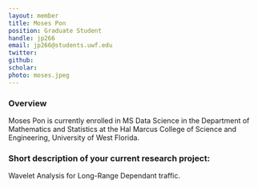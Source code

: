 ```yaml
---
layout: member
title: Moses Pon
position: Graduate Student
handle: jp266
email: jp266@students.uwf.edu 
twitter:
github:
scholar: 
photo: moses.jpeg
---
```


### Overview

Moses Pon is currently enrolled in MS Data Science in the Department of Mathematics and Statistics at the Hal Marcus College of Science and Engineering, University of West Florida.

### Short description of your current research project:

Wavelet Analysis for Long-Range Dependant traffic.
